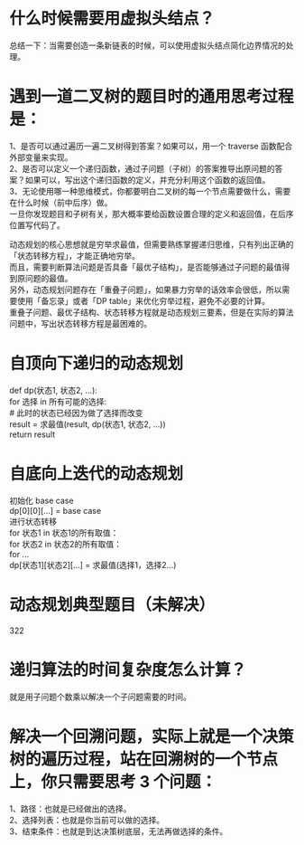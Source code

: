 # 什么时候需要用虚拟头结点？  
总结一下：当需要创造一条新链表的时候，可以使用虚拟头结点简化边界情况的处理。

# 遇到一道二叉树的题目时的通用思考过程是：  
1、是否可以通过遍历一遍二叉树得到答案？如果可以，用一个 traverse 函数配合外部变量来实现。  
2、是否可以定义一个递归函数，通过子问题（子树）的答案推导出原问题的答案？如果可以，写出这个递归函数的定义，并充分利用这个函数的返回值。  
3、无论使用哪一种思维模式，你都要明白二叉树的每一个节点需要做什么，需要在什么时候（前中后序）做。  
一旦你发现题目和子树有关，那大概率要给函数设置合理的定义和返回值，在后序位置写代码了。

动态规划的核心思想就是穷举求最值，但需要熟练掌握递归思维，只有列出正确的「状态转移方程」，才能正确地穷举。  
而且，需要判断算法问题是否具备「最优子结构」，是否能够通过子问题的最值得到原问题的最值。  
另外，动态规划问题存在「重叠子问题」，如果暴力穷举的话效率会很低，所以需要使用「备忘录」或者「DP table」来优化穷举过程，避免不必要的计算。   
重叠子问题、最优子结构、状态转移方程就是动态规划三要素，但是在实际的算法问题中，写出状态转移方程是最困难的。

# 自顶向下递归的动态规划
def dp(状态1, 状态2, ...):  
    for 选择 in 所有可能的选择:  
        # 此时的状态已经因为做了选择而改变  
        result = 求最值(result, dp(状态1, 状态2, ...))  
    return result

# 自底向上迭代的动态规划
初始化 base case  
dp[0][0][...] = base case  
进行状态转移  
for 状态1 in 状态1的所有取值：  
    for 状态2 in 状态2的所有取值：  
        for ...  
            dp[状态1][状态2][...] = 求最值(选择1，选择2...)  
# 动态规划典型题目（未解决）
322
# 递归算法的时间复杂度怎么计算？
就是用子问题个数乘以解决一个子问题需要的时间。

# 解决一个回溯问题，实际上就是一个决策树的遍历过程，站在回溯树的一个节点上，你只需要思考 3 个问题：
1、路径：也就是已经做出的选择。  
2、选择列表：也就是你当前可以做的选择。  
3、结束条件：也就是到达决策树底层，无法再做选择的条件。  
